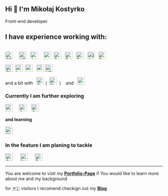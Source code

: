 ## Hi :wave: I'm Mikołaj Kostyrko

Front-end developer

## I have experience working with:


<br><img alt="CSS" title="CSS" src="https://user-images.githubusercontent.com/1680157/87443759-4a5f9600-c5cc-11ea-8ae0-715433c1f781.png" height="24">&nbsp;&nbsp;&nbsp;&nbsp;
<img alt="HTML" title="HTML" src="https://user-images.githubusercontent.com/1680157/87443762-4af82c80-c5cc-11ea-85cf-57be0e83c169.png" height="24">&nbsp;&nbsp;
<img alt="JavaScript" title="JavaScript" src="https://user-images.githubusercontent.com/1680157/87443764-4af82c80-c5cc-11ea-82c2-c368ee12cf6d.png" height="24">&nbsp;&nbsp;&nbsp;&nbsp; <img alt="typescript" title="TypeScript" src="https://www.seekicon.com/free-icon-download/typescript-icon_2.svg" height="24"> &nbsp;<img alt="SaSS" title="SASS" src="https://www.pngkit.com/png/detail/377-3771972_sass.png" height="24">&nbsp;&nbsp;
<img alt="ReactJS" title="ReactJS" src="https://cdn.worldvectorlogo.com/logos/react.svg" height="24"> &nbsp; <img alt="Redux" title="Redux" src="https://www.seekicon.com/free-icon-download/redux-icon_2.svg" height="24"> &nbsp; <img alt="jQuery" title="jQuery" src="https://www.seekicon.com/free-icon-download/jquery-icon_1.svg" height="24"> &nbsp; <img alt="Bootstrap" title="Bootstrap" src="https://www.seekicon.com/free-icon-download/bootstrap-icon_7.svg" height="24"> &nbsp;

<img alt="Git" title="Git" src="https://user-images.githubusercontent.com/1680157/87443755-49c6ff80-c5cc-11ea-954a-579f7c72873a.png" height="24">&nbsp;
<img src="https://www.vectorlogo.zone/logos/babeljs/babeljs-icon.svg" alt="babel" width="24" height="24"/> &nbsp;<img src="https://www.seekicon.com/free-icon-download/gulp-icon_4.svg" alt="gulp" width="24" height="24"/> &nbsp; <img src="https://www.seekicon.com/free-icon-download/webpack-icon_2.svg" alt="webpack" width="24" height="24"/>&nbsp;<img alt="VS Code" title="VS Code" src="https://user-images.githubusercontent.com/1680157/87443751-492e6900-c5cc-11ea-9854-f82d4d921133.png" height="24"><br>

and a bit with &nbsp;&nbsp;<img alt="Python" title="Python" src="https://www.seekicon.com/free-icon-download/python-icon_4.svg" height="24">  (&nbsp;&nbsp;<img alt="Flaks" title="Flask" src="https://www.seekicon.com/free-icon-download/flask-icon_6.svg" height="24">&nbsp;&nbsp;) &nbsp;&nbsp; and &nbsp;&nbsp;<img alt="Jest" title="Jest" src="https://www.seekicon.com/free-icon-download/jest-icon_2.svg" height="24">
  
### Currently I am further exploring

<img alt="typescript" title="TypeScript" src="https://www.seekicon.com/free-icon-download/typescript-icon_2.svg" height="24"> &nbsp; &nbsp; <img alt="Angular" title="Angular" src="https://www.seekicon.com/free-icon-download/angular-icon_4.svg" height="24"> &nbsp;&nbsp; <img alt="Cypress" title="Cypress" src="https://seekicon.com/free-icon-download/cypress-icon_1.svg" height="24">

**and learning**

 <img alt="WordPress" title="WordPress" src="https://www.seekicon.com/free-icon-download/wordpress-icon_7.svg" height="24"> &nbsp;&nbsp;



### In the feature I am planing to tackle
<img alt="Gatsby" title="Gatsby" src="https://www.seekicon.com/free-icon-download/gatsbyjs-icon_1.svg" height="24"> &nbsp;&nbsp;&nbsp;&nbsp; <img alt="Node.js" title="Node.js" src="https://www.seekicon.com/free-icon-download/nodejs-wordmark-icon_1.svg" height="24"> &nbsp;&nbsp;&nbsp;&nbsp; <img alt="Express" title="Express" src="https://expressjs.com/images/express-facebook-share.png" height="24"> 



---

You are welcome to visit my **[Portfolio-Page](https://kostyrko.github.io/portfolio)** if You would like to learn more about me and my background

for 🇵🇱 visitors I recomend checkign out my **[Blog](https://kostyrko.github.io/zfrontu/)**
